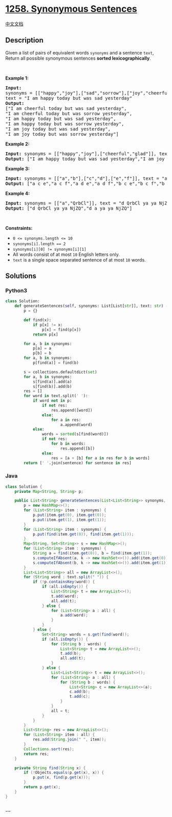 # [1258. Synonymous Sentences](https://leetcode.com/problems/synonymous-sentences)

[中文文档](/solution/1200-1299/1258.Synonymous%20Sentences/README.md)

## Description

Given a list of pairs of equivalent words <code>synonyms</code> and a sentence <code>text</code>, Return all possible synonymous sentences <strong>sorted lexicographically</strong>.

<p>&nbsp;</p>
<p><strong>Example 1:</strong></p>

<pre>
<strong>Input:
</strong>synonyms = [[&quot;happy&quot;,&quot;joy&quot;],[&quot;sad&quot;,&quot;sorrow&quot;],[&quot;joy&quot;,&quot;cheerful&quot;]],
text = &quot;I am happy today but was sad yesterday&quot;
<strong>Output:
</strong>[&quot;I am cheerful today but was sad yesterday&quot;,
&quot;I am cheerful today but was sorrow yesterday&quot;,
&quot;I am happy today but was sad yesterday&quot;,
&quot;I am happy today but was sorrow yesterday&quot;,
&quot;I am joy today but was sad yesterday&quot;,
&quot;I am joy today but was sorrow yesterday&quot;]
</pre>

<p><strong>Example 2:</strong></p>

<pre>
<strong>Input:</strong> synonyms = [[&quot;happy&quot;,&quot;joy&quot;],[&quot;cheerful&quot;,&quot;glad&quot;]], text = &quot;I am happy today but was sad yesterday&quot;
<strong>Output:</strong> [&quot;I am happy today but was sad yesterday&quot;,&quot;I am joy today but was sad yesterday&quot;]
</pre>

<p><strong>Example 3:</strong></p>

<pre>
<strong>Input:</strong> synonyms = [[&quot;a&quot;,&quot;b&quot;],[&quot;c&quot;,&quot;d&quot;],[&quot;e&quot;,&quot;f&quot;]], text = &quot;a c e&quot;
<strong>Output:</strong> [&quot;a c e&quot;,&quot;a c f&quot;,&quot;a d e&quot;,&quot;a d f&quot;,&quot;b c e&quot;,&quot;b c f&quot;,&quot;b d e&quot;,&quot;b d f&quot;]
</pre>

<p><strong>Example 4:</strong></p>

<pre>
<strong>Input:</strong> synonyms = [[&quot;a&quot;,&quot;QrbCl&quot;]], text = &quot;d QrbCl ya ya NjZQ&quot;
<strong>Output:</strong> [&quot;d QrbCl ya ya NjZQ&quot;,&quot;d a ya ya NjZQ&quot;]
</pre>

<p>&nbsp;</p>
<p><strong>Constraints:</strong></p>

<ul>
	<li><code>0 &lt;=&nbsp;synonyms.length &lt;= 10</code></li>
	<li><code>synonyms[i].length == 2</code></li>
	<li><code>synonyms[i][0] != synonyms[i][1]</code></li>
	<li>All words consist of at most <code>10</code> English letters only.</li>
	<li><code>text</code>&nbsp;is a single space separated sentence of at most <code>10</code> words.</li>
</ul>

## Solutions

<!-- tabs:start -->

### **Python3**

```python
class Solution:
    def generateSentences(self, synonyms: List[List[str]], text: str) -> List[str]:
        p = {}

        def find(x):
            if p[x] != x:
                p[x] = find(p[x])
            return p[x]

        for a, b in synonyms:
            p[a] = a
            p[b] = b
        for a, b in synonyms:
            p[find(a)] = find(b)

        s = collections.defaultdict(set)
        for a, b in synonyms:
            s[find(a)].add(a)
            s[find(b)].add(b)
        res = []
        for word in text.split(' '):
            if word not in p:
                if not res:
                    res.append([word])
                else:
                    for a in res:
                        a.append(word)
            else:
                words = sorted(s[find(word)])
                if not res:
                    for b in words:
                        res.append([b])
                else:
                    res = [a + [b] for a in res for b in words]
        return [' '.join(sentence) for sentence in res]
```

### **Java**

```java
class Solution {
    private Map<String, String> p;

    public List<String> generateSentences(List<List<String>> synonyms, String text) {
        p = new HashMap<>();
        for (List<String> item : synonyms) {
            p.put(item.get(0), item.get(0));
            p.put(item.get(1), item.get(1));
        }
        for (List<String> item : synonyms) {
            p.put(find(item.get(0)), find(item.get(1)));
        }
        Map<String, Set<String>> s = new HashMap<>();
        for (List<String> item : synonyms) {
            String a = find(item.get(0)), b = find(item.get(1));
            s.computeIfAbsent(a, k -> new HashSet<>()).add(item.get(0));
            s.computeIfAbsent(b, k -> new HashSet<>()).add(item.get(1));
        }
        List<List<String>> all = new ArrayList<>();
        for (String word : text.split(" ")) {
            if (!p.containsKey(word)) {
                if (all.isEmpty()) {
                    List<String> t = new ArrayList<>();
                    t.add(word);
                    all.add(t);
                } else {
                    for (List<String> a : all) {
                        a.add(word);
                    }
                }
            } else {
                Set<String> words = s.get(find(word));
                if (all.isEmpty()) {
                    for (String b : words) {
                        List<String> t = new ArrayList<>();
                        t.add(b);
                        all.add(t);
                    }
                } else {
                    List<List<String>> t = new ArrayList<>();
                    for (List<String> a : all) {
                        for (String b : words) {
                            List<String> c = new ArrayList<>(a);
                            c.add(b);
                            t.add(c);
                        }
                    }
                    all = t;
                }
            }
        }
        List<String> res = new ArrayList<>();
        for (List<String> item : all) {
            res.add(String.join(" ", item));
        }
        Collections.sort(res);
        return res;
    }

    private String find(String x) {
        if (!Objects.equals(p.get(x), x)) {
            p.put(x, find(p.get(x)));
        }
        return p.get(x);
    }
}
```

### **...**

```

```

<!-- tabs:end -->

